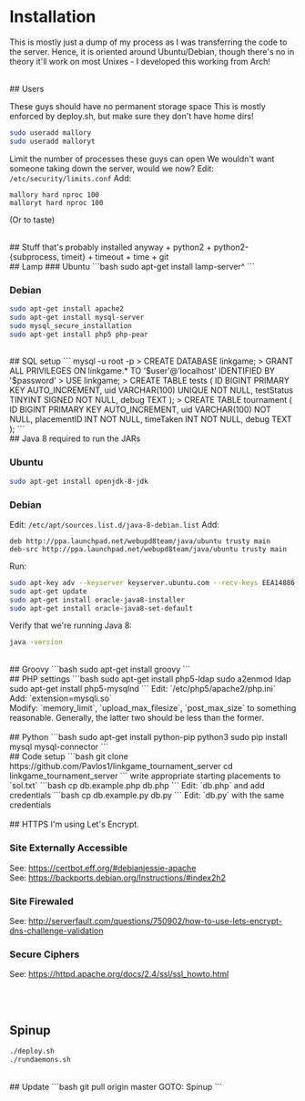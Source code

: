 # Installation
This is mostly just a dump of my process as I was transferring the code to the server.
Hence, it is oriented around Ubuntu/Debian, though there's no in theory it'll work
on most Unixes - I developed this working from Arch!

<br/>
## Users

These guys should have no permanent storage space
This is mostly enforced by deploy.sh, but make sure they don't have home dirs!
```bash
sudo useradd mallory
sudo useradd malloryt
```

Limit the number of processes these guys can open
We wouldn't want someone taking down the server, would we now?
Edit: `/etc/security/limits.conf`
Add: 
```
mallory hard nproc 100
malloryt hard nproc 100
```
(Or to taste)

<br/>
## Stuff that's probably installed anyway
+ python2
+ python2-{subprocess, timeit}
+ timeout
+ time
+ git

<br/>
## Lamp
### Ubuntu
```bash
sudo apt-get install lamp-server^
```

### Debian
```bash
sudo apt-get install apache2
sudo apt-get install mysql-server
sudo mysql_secure_installation
sudo apt-get install php5 php-pear
```
<br/>
## SQL setup
```
mysql -u root -p
> CREATE DATABASE linkgame;
> GRANT ALL PRIVILEGES ON linkgame.* TO '$user'@'localhost' IDENTIFIED BY '$password'
> USE linkgame;
> CREATE TABLE tests ( ID BIGINT PRIMARY KEY AUTO_INCREMENT, uid VARCHAR(100) UNIQUE NOT NULL, testStatus TINYINT SIGNED NOT NULL, debug TEXT );
> CREATE TABLE tournament ( ID BIGINT PRIMARY KEY AUTO_INCREMENT, uid VARCHAR(100) NOT NULL, placementID INT NOT NULL, timeTaken INT NOT NULL, debug TEXT );
```
<br/>
## Java 8
required to run the JARs

### Ubuntu
```bash
sudo apt-get install openjdk-8-jdk
```

### Debian
Edit: `/etc/apt/sources.list.d/java-8-debian.list`
Add:
```sources.list
deb http://ppa.launchpad.net/webupd8team/java/ubuntu trusty main
deb-src http://ppa.launchpad.net/webupd8team/java/ubuntu trusty main
```

Run:
```bash
sudo apt-key adv --keyserver keyserver.ubuntu.com --recv-keys EEA14886
sudo apt-get update
sudo apt-get install oracle-java8-installer
sudo apt-get install oracle-java8-set-default
```
Verify that we're running Java 8:
```bash
java -version
```
<br/>
## Groovy
```bash
sudo apt-get install groovy
```
<br/>
## PHP settings
```bash
sudo apt-get install php5-ldap
sudo a2enmod ldap
sudo apt-get install php5-mysqlnd
```
Edit: `/etc/php5/apache2/php.ini`
<br/>
Add: `extension=mysqli.so`
<br/>
Modify: `memory_limit`, `upload_max_filesize`, `post_max_size`
to something reasonable. Generally, the latter two should be less
than the former. 
<br/><br/>
## Python
```bash
sudo apt-get install python-pip python3
sudo pip install mysql mysql-connector
```
<br/>
## Code setup
```bash
git clone https://github.com/Pavlos1/linkgame_tournament_server
cd linkgame_tournament_server
```
write appropriate starting placements to `sol.txt`
```bash
cp db.example.php db.php
```
Edit: `db.php` and add credentials
```bash
cp db.example.py db.py
```
Edit: `db.py` with the same credentials
<br/><br/>
## HTTPS
I'm using Let's Encrypt.

### Site Externally Accessible
See: https://certbot.eff.org/#debianjessie-apache
<br/>
See: https://backports.debian.org/Instructions/#index2h2
### Site Firewaled
See: http://serverfault.com/questions/750902/how-to-use-lets-encrypt-dns-challenge-validation
### Secure Ciphers
See: https://httpd.apache.org/docs/2.4/ssl/ssl_howto.html

<br/><br/>
## Spinup
```bash
./deploy.sh
./rundaemons.sh
```
<br/>
## Update
```bash
git pull origin master
GOTO: Spinup
```
